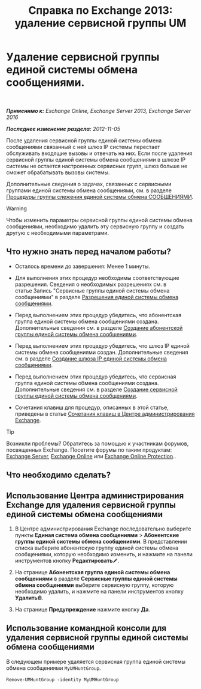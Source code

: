 ﻿---
title: 'Справка по Exchange 2013: удаление сервисной группы UM'
TOCTitle: Удаление сервисной группы единой системы обмена сообщениями.
ms:assetid: 11ac102d-b58d-486c-85b6-e096428e556d
ms:mtpsurl: https://technet.microsoft.com/ru-ru/library/Aa996318(v=EXCHG.150)
ms:contentKeyID: 50556337
ms.date: 05/22/2018
mtps_version: v=EXCHG.150
ms.translationtype: MT
---

# Удаление сервисной группы единой системы обмена сообщениями.

 

_**Применимо к:** Exchange Online, Exchange Server 2013, Exchange Server 2016_

_**Последнее изменение раздела:** 2012-11-05_

После удаления сервисной группы единой системы обмена сообщениями связанный с ней шлюз IP системы перестает обслуживать входящие вызовы и отвечать на них. Если после удаления сервисной группы единой системы обмена сообщениями в шлюзе IP системы не остается настроенных сервисных групп, шлюз больше не сможет обрабатывать вызовы системы.

Дополнительные сведения о задачах, связанных с сервисными группами единой системы обмена сообщениями, см. в разделе [Процедуры группы слежения единой системы обмена СООБЩЕНИЯМИ](um-hunt-group-procedures-exchange-2013-help.md).

> [!WARNING]  
> Чтобы изменить параметры сервисной группы единой системы обмена сообщениями, необходимо удалить эту сервисную группу и создать другую с необходимыми параметрами.


## Что нужно знать перед началом работы?

  - Осталось времени до завершения: Менее 1 минуты.

  - Для выполнения этих процедур необходимы соответствующие разрешения. Сведения о необходимых разрешениях см. в статье Запись "Сервисные группы единой системы обмена сообщениями" в разделе [Разрешения единой системы обмена сообщениями](unified-messaging-permissions-exchange-2013-help.md).

  - Перед выполнением этих процедур убедитесь, что абонентская группа единой системы обмена сообщениями создана. Дополнительные сведения см. в разделе [Создание абонентской группы единой системы обмена сообщениями](create-a-um-dial-plan-exchange-2013-help.md).

  - Перед выполнением этих процедур убедитесь, что шлюз IP единой системы обмена сообщениями создан. Дополнительные сведения см. в разделе [Создание шлюза IP единой системы обмена сообщениями](create-a-um-ip-gateway-exchange-2013-help.md).

  - Перед выполнением этих процедур убедитесь, что сервисная группа единой системы обмена сообщениями создана. Дополнительные сведения см. в разделе [Создание сервисной группы единой системы обмена сообщениями](create-a-um-hunt-group-exchange-2013-help.md).

  - Сочетания клавиш для процедур, описанных в этой статье, приведены в статье [Сочетания клавиш в Центре администрирования Exchange](keyboard-shortcuts-in-the-exchange-admin-center-exchange-online-protection-help.md).

> [!TIP]  
> Возникли проблемы? Обратитесь за помощью к участникам форумов, посвященных Exchange. Посетите форумы по таким продуктам: <a href="https://go.microsoft.com/fwlink/p/?linkid=60612">Exchange Server</a>, <a href="https://go.microsoft.com/fwlink/p/?linkid=267542">Exchange Online</a> или <a href="https://go.microsoft.com/fwlink/p/?linkid=285351">Exchange Online Protection</a>..


## Что необходимо сделать?

## Использование Центра администрирования Exchange для удаления сервисной группы единой системы обмена сообщениями

1.  В Центре администрирования Exchange последовательно выберите пункты **Единая система обмена сообщениями** \> **Абонентские группы единой системы обмена сообщениями**. В представлении списка выберите абонентскую группу единой системы обмена сообщениями, которую необходимо изменить, и нажмите на панели инструментов кнопку **Редактировать**![Значок редактирования](images/Bb124582.6f53ccb2-1f13-4c02-bea0-30690e6ea71d(EXCHG.150).gif "Значок редактирования").

2.  На странице **Абонентская группа единой системы обмена сообщениями** в разделе **Сервисные группы единой системы обмена сообщениями** выберите сервисную группу, которую необходимо удалить, и нажмите на панели инструментов кнопку **Удалить**![Значок удаления](images/Dd979797.14f639f6-61e8-4418-bbfb-0db14de9d2f5(EXCHG.150).gif "Значок удаления").

3.  На странице **Предупреждение** нажмите кнопку **Да**.

## Использование командной консоли для удаления сервисной группы единой системы обмена сообщениями

В следующем примере удаляется сервисная группа единой системы обмена сообщениями `MyUMHuntGroup`.

    Remove-UMHuntGroup -identity MyUMHuntGroup

